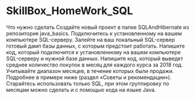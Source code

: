 # SkillBox_HomeWork_SQL
Что нужно сделать
Создайте новый проект в папке SQLAndHibernate из репозитория java_basics.
Подключитесь к установленному на вашем компьютере SQL-серверу. Залейте на ваш локальный SQL-сервер готовый дамп базы данных, с которым предстоит работать.
Напишите код, который подключится к установленному на вашем компьютере SQL-серверу и нужной базе данных.
Напишите код, который выведет среднее количество покупок в месяц для каждого курса за 2018 год. Учитывайте диапазон месяцев, в течение которых были продажи. Подробнее в примере ниже (раздел «Советы и рекомендации»).
Старайтесь использовать только SQL, при этом группировку по месяцам можно сделать и с помощью кода на языке Java.
